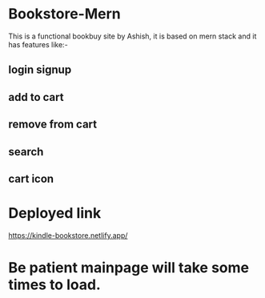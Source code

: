 # Bookstore-Mern
This is a functional bookbuy site by Ashish, it is based on mern stack and it has features like:-
## login signup
## add to cart
## remove from cart 
## search
## cart icon
# Deployed link
https://kindle-bookstore.netlify.app/
# Be patient mainpage will take some times to load.
